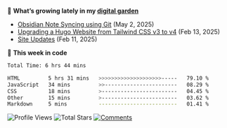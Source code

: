🌱 **What’s growing lately in my [digital garden][website-url]**

<!-- BLOG-POST-LIST:START -->
- [Obsidian Note Syncing using Git](https://odhyp.com/writings/obsidian-and-git/) (May 2, 2025)
- [Upgrading a Hugo Website from Tailwind CSS v3 to v4](https://odhyp.com/writings/upgrading-a-hugo-website-from-tailwind-css-v3-to-v4/) (Feb 13, 2025)
- [Site Updates](https://odhyp.com/writings/site-updates/) (Feb 11, 2025)<!-- BLOG-POST-LIST:END -->

📆 **This week in code**

<!--START_SECTION:waka-->

```bash
Total Time: 6 hrs 44 mins

HTML         5 hrs 31 mins   >>>>>>>>>>>>>>>>>>>>-----   79.10 %
JavaScript   34 mins         >>-----------------------   08.29 %
CSS          18 mins         >------------------------   04.45 %
Other        15 mins         >------------------------   03.62 %
Markdown     5 mins          -------------------------   01.41 %
```

<!--END_SECTION:waka-->

![Profile Views][view-shield]
![Total Stars][stars-shield]
[![Comments][comments-shield]][comments-url]

<!-- LINKS & IMAGES -->
[website-url]: https://odhyp.com/writings
[view-shield]: https://komarev.com/ghpvc/?username=odhyp&color=00bba7&style=for-the-badge&abbreviated=true
[stars-shield]: https://img.shields.io/github/stars/odhyp?style=for-the-badge&label=total%20stars&color=00bba7
[comments-shield]: https://img.shields.io/github/discussions/odhyp/odhyp?style=for-the-badge&label=comments&color=00bba7
[comments-url]: https://github.com/odhyp/odhyp/discussions
